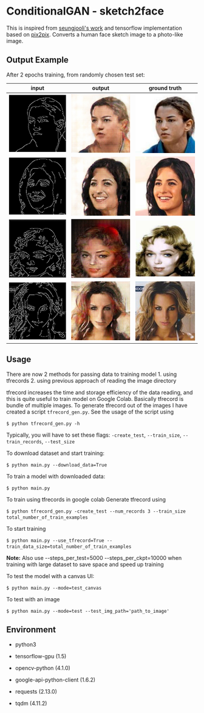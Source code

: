 # ConditionalGAN - sketch2face
This is inspired from [seungjooli's work](https://github.com/seungjooli/ConditionalGAN) and tensorflow implementation based on [pix2pix](https://phillipi.github.io/pix2pix/). Converts a human face sketch image to a photo-like image.

## Output Example
After 2 epochs training, from randomly chosen test set:

| input | output | ground truth |
| :---: | :---: | :---: |
| <img src="examples/input_1.jpg" width="256px"/> | <img src="examples/output_1.jpg" width="256px"/> | <img src="examples/truth_1.jpg" width="256px"/> |
| <img src="examples/input_2.jpg" width="256px"/> | <img src="examples/output_2.jpg" width="256px"/> | <img src="examples/truth_2.jpg" width="256px"/> |
| <img src="examples/input_5.png" width="256px"/> | <img src="examples/output_5.png" width="256px"/> | <img src="examples/truth_5.png" width="256px"/> |
| <img src="examples/input_4.jpg" width="256px"/> | <img src="examples/output_4.jpg" width="256px"/> | <img src="examples/truth_4.jpg" width="256px"/> |

## Usage
There are now 2 methods for passing data to training model
	1. using tfrecords
	2. using previous approach of reading the image directory

tfrecord increases the time and storage efficiency of the data reading, and this is quite useful to train model on Google Colab.
Basically tfrecord is bundle of multiple images. To generate tfrecord out of the images I have created a script `tfrecord_gen.py`. See the usage of the script using

	$ python tfrecord_gen.py -h

Typically, you will have to set these flags: `-create_test`, `--train_size`, `--train_records`, `--test_size`

To download dataset and start training:

    $ python main.py --download_data=True

To train a model with downloaded data:

    $ python main.py

To train using tfrecords in google colab
Generate tfrecord using
    
    $ python tfrecord_gen.py -create_test --num_records 3 --train_size total_number_of_train_examples

To start training
    
    $ python main.py --use_tfrecord=True --train_data_size=total_number_of_train_examples
    
**Note:** Also use --steps_per_test=5000 --steps_per_ckpt=10000 when training with large dataset to save space and speed up training

To test the model with a canvas UI:

    $ python main.py --mode=test_canvas

To test with an image

    $ python main.py --mode=test --test_img_path='path_to_image'

## Environment
- python3
- tensorflow-gpu (1.5)
- opencv-python (4.1.0)

- google-api-python-client (1.6.2)
- requests (2.13.0)
- tqdm (4.11.2)
